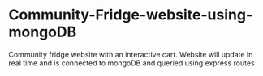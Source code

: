 # Community-Fridge-website-using-mongoDB
Community fridge website with an interactive cart. Website will update in real time and is connected to mongoDB and queried using express routes
